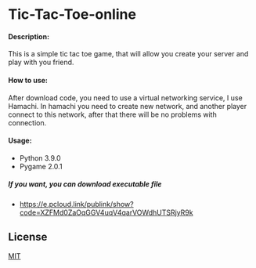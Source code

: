 # Tic-Tac-Toe-online

#### Description:
This is a simple tic tac toe game, that will allow you create your server and play with you friend.


#### How to use:
After download code, you need to use a virtual networking service, I use Hamachi. In hamachi you need to create new network, and another player connect to this network,
after that there will be no problems with connection.


#### Usage:
* Python 3.9.0
* Pygame 2.0.1


##### If you want, you can download executable file
* https://e.pcloud.link/publink/show?code=XZFMd0ZaOqGGV4uqV4qarVOWdhUTSRjyR9k


## License
[MIT](https://choosealicense.com/licenses/mit/)

